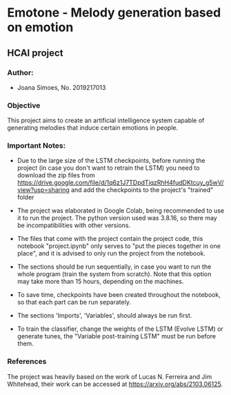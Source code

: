 # Emotone - Melody generation based on emotion
## HCAI project

### Author:
- Joana Simoes, No. 2019217013

### Objective
This project aims to create an artificial intelligence system capable of generating melodies that induce certain emotions in people.

### Important Notes:
- Due to the large size of the LSTM checkpoints, before running the project (in case you don't want to retrain the LSTM) you need to download the zip files from https://drive.google.com/file/d/1q6z1J7TDpdTiqzRhH4fudDKtcuy_g5wV/view?usp=sharing and add the checkpoints to the project's "trained" folder

- The project was elaborated in Google Colab, being recommended to use it to run the project. The python version used was 3.8.16, so there may be incompatibilities with other versions.

- The files that come with the project contain the project code, this notebook "project.ipynb" only serves to "put the pieces together in one place",  and it is advised to only run the project from the notebook.

- The sections should be run sequentially, in case you want to run the whole program (train the system from scratch). Note that this option may take more than 15 hours, depending on the machines. 

- To save time, checkpoints have been created throughout the notebook, so that each part can be run separately. 

- The sections 'Imports', 'Variables', should always be run first. 

- To train the classifier, change the weights of the LSTM (Evolve LSTM) or generate tunes, the "Variable post-training LSTM" must be run before them.


### References

The project was heavily based on the work of Lucas N. Ferreira and Jim Whitehead, their work can be accessed at https://arxiv.org/abs/2103.06125.
